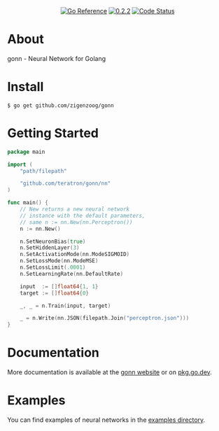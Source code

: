 <div style="text-align: center">
  <!--a href="https://pkg.go.dev/github.com/zigenzoog/gonn?tab=doc" title="Go API Reference" rel="nofollow"><img src="https://img.shields.io/badge/go-documentation-blue.svg?style=flat" alt="Go API Reference"></a-->
  <a href="https://pkg.go.dev/github.com/zigenzoog/gonn"><img src="https://pkg.go.dev/badge/github.com/zigenzoog/gonn.svg" alt="Go Reference"></a>
  <a href="https://github.com/zigenzoog/gonn/releases/tag/v0.2.3" title="0.2.3" rel="nofollow"><img src="https://img.shields.io/badge/version-0.2.3-blue.svg?style=flat" alt="0.2.2"></a>
  <a href="https://goreportcard.com/report/github.com/zigenzoog/gonn"><img src="https://goreportcard.com/badge/github.com/zigenzoog/gonn" alt="Code Status" /></a>

  <!--a href="https://travis-ci.org/zigenzoog/gonn"><img src="https://travis-ci.org/zigenzoog/gonn.svg" alt="Build Status" /></a-->
  <!--a href='https://coveralls.io/github/zigenzoog/gonn?branch=develop'><img src='https://coveralls.io/repos/github/zigenzoog/gonn/badge.svg?branch=develop' alt='Coverage Status' /></a-->
  <!--a href='https://sourcegraph.com/github.com/zigenzoog/gonn?badge'><img src='https://sourcegraph.com/github.com/zigenzoog/gonn/-/badge.svg' alt='Used By' /></a-->
</div>

# About
gonn - Neural Network for Golang

# Install

    $ go get github.com/zigenzoog/gonn

# Getting Started

```go
package main

import (
	"path/filepath"

	"github.com/teratron/gonn/nn"
)

func main() {
	// New returns a new neural network
	// instance with the default parameters,
	// same n := nn.New(nn.Perceptron())
	n := nn.New()

	n.SetNeuronBias(true)
	n.SetHiddenLayer(3)
	n.SetActivationMode(nn.ModeSIGMOID)
	n.SetLossMode(nn.ModeMSE)
	n.SetLossLimit(.0001)
	n.SetLearningRate(nn.DefaultRate)

	input  := []float64{1, 1}
	target := []float64{0}

	_, _ = n.Train(input, target)

	_ = n.Write(nn.JSON(filepath.Join("perceptron.json")))
}
```

# Documentation
More documentation is available at the [gonn website](https://zigenzoog.github.io/gonn/) or on [pkg.go.dev](https://pkg.go.dev/github.com/zigenzoog/gonn).

# Examples
You can find examples of neural networks in the [examples directory](https://github.com/zigenzoog/gonn/tree/master/examples/).
